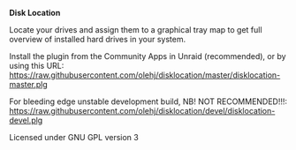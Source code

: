 **Disk Location**

Locate your drives and assign them to a graphical tray map to get full overview of installed hard drives in your system.

Install the plugin from the Community Apps in Unraid (recommended), or by using this URL:<br />
  https://raw.githubusercontent.com/olehj/disklocation/master/disklocation-master.plg


For bleeding edge unstable development build, NB! NOT RECOMMENDED!!!:<br />
  https://raw.githubusercontent.com/olehj/disklocation/devel/disklocation-devel.plg
  
Licensed under GNU GPL version 3
